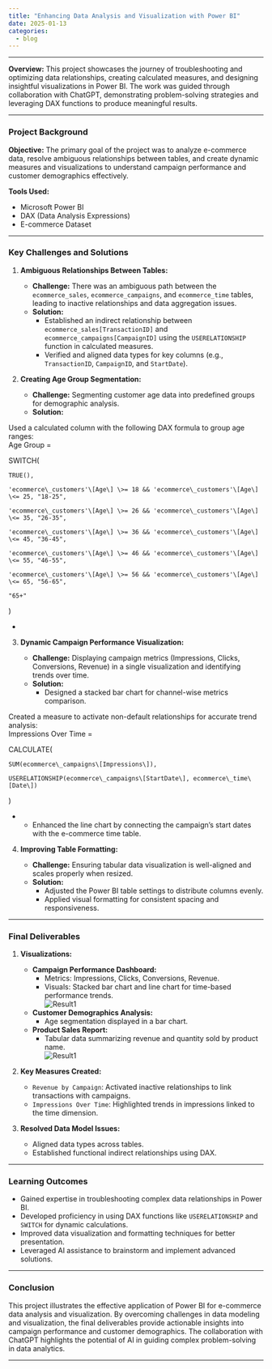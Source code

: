 ```yaml
---
title: "Enhancing Data Analysis and Visualization with Power BI"
date: 2025-01-13
categories: 
  - blog
---
```

---

**Overview:** This project showcases the journey of troubleshooting and optimizing data relationships, creating calculated measures, and designing insightful visualizations in Power BI. The work was guided through collaboration with ChatGPT, demonstrating problem-solving strategies and leveraging DAX functions to produce meaningful results.

---

### **Project Background**

**Objective:** The primary goal of the project was to analyze e-commerce data, resolve ambiguous relationships between tables, and create dynamic measures and visualizations to understand campaign performance and customer demographics effectively.

**Tools Used:**

* Microsoft Power BI  
* DAX (Data Analysis Expressions)  
* E-commerce Dataset

---

### **Key Challenges and Solutions**

1. **Ambiguous Relationships Between Tables:**

   * **Challenge:** There was an ambiguous path between the `ecommerce_sales`, `ecommerce_campaigns`, and `ecommerce_time` tables, leading to inactive relationships and data aggregation issues.  
   * **Solution:**  
     * Established an indirect relationship between `ecommerce_sales[TransactionID]` and `ecommerce_campaigns[CampaignID]` using the `USERELATIONSHIP` function in calculated measures.  
     * Verified and aligned data types for key columns (e.g., `TransactionID`, `CampaignID`, and `StartDate`).  
2. **Creating Age Group Segmentation:**

   * **Challenge:** Segmenting customer age data into predefined groups for demographic analysis.  
   * **Solution:**

Used a calculated column with the following DAX formula to group age ranges:  
 Age Group \=

SWITCH(

    TRUE(),

    'ecommerce\_customers'\[Age\] \>= 18 && 'ecommerce\_customers'\[Age\] \<= 25, "18-25",

    'ecommerce\_customers'\[Age\] \>= 26 && 'ecommerce\_customers'\[Age\] \<= 35, "26-35",

    'ecommerce\_customers'\[Age\] \>= 36 && 'ecommerce\_customers'\[Age\] \<= 45, "36-45",

    'ecommerce\_customers'\[Age\] \>= 46 && 'ecommerce\_customers'\[Age\] \<= 55, "46-55",

    'ecommerce\_customers'\[Age\] \>= 56 && 'ecommerce\_customers'\[Age\] \<= 65, "56-65",

    "65+"

)

*   
3. **Dynamic Campaign Performance Visualization:**

   * **Challenge:** Displaying campaign metrics (Impressions, Clicks, Conversions, Revenue) in a single visualization and identifying trends over time.  
   * **Solution:**  
     * Designed a stacked bar chart for channel-wise metrics comparison.

Created a measure to activate non-default relationships for accurate trend analysis:  
 Impressions Over Time \=

CALCULATE(

    SUM(ecommerce\_campaigns\[Impressions\]),

    USERELATIONSHIP(ecommerce\_campaigns\[StartDate\], ecommerce\_time\[Date\])

)

*   
  * Enhanced the line chart by connecting the campaign’s start dates with the e-commerce time table.  
4. **Improving Table Formatting:**

   * **Challenge:** Ensuring tabular data visualization is well-aligned and scales properly when resized.  
   * **Solution:**  
     * Adjusted the Power BI table settings to distribute columns evenly.  
     * Applied visual formatting for consistent spacing and responsiveness.

---

### **Final Deliverables**

1. **Visualizations:**

   * **Campaign Performance Dashboard:**  
     * Metrics: Impressions, Clicks, Conversions, Revenue.  
     * Visuals: Stacked bar chart and line chart for time-based performance trends.  
![Result1](/Ahmad-YAR/assets/images/Markerting.png)
   * **Customer Demographics Analysis:**  
     * Age segmentation displayed in a bar chart.  
   * **Product Sales Report:**  
     * Tabular data summarizing revenue and quantity sold by product name.  
![Result1](/Ahmad-YAR/assets/images/Product.png)
2. **Key Measures Created:**

   * `Revenue by Campaign`: Activated inactive relationships to link transactions with campaigns.  
   * `Impressions Over Time`: Highlighted trends in impressions linked to the time dimension.  
3. **Resolved Data Model Issues:**

   * Aligned data types across tables.  
   * Established functional indirect relationships using DAX.

---

### **Learning Outcomes**

* Gained expertise in troubleshooting complex data relationships in Power BI.  
* Developed proficiency in using DAX functions like `USERELATIONSHIP` and `SWITCH` for dynamic calculations.  
* Improved data visualization and formatting techniques for better presentation.  
* Leveraged AI assistance to brainstorm and implement advanced solutions.

---

### **Conclusion**

This project illustrates the effective application of Power BI for e-commerce data analysis and visualization. By overcoming challenges in data modeling and visualization, the final deliverables provide actionable insights into campaign performance and customer demographics. The collaboration with ChatGPT highlights the potential of AI in guiding complex problem-solving in data analytics.

---

